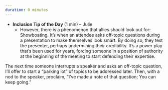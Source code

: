 ```yaml
---
duration: 0 minutes
---
```


- **Inclusion Tip of the Day** (1 min) – Julie
  - However, there is a phenomenon that allies should look out for: Showboating. It’s when an attendee asks off-topic questions during a presentation to make themselves look smart. By doing so, they test the presenter, perhaps undermining their credibility. It’s a power play that’s been used for years, forcing someone in a position of authority at the beginning of the meeting to start defending their expertise.

The next time someone interrupts a speaker and asks an off-topic question, I’ll offer to start a “parking lot” of topics to be addressed later. Then, with a nod to the speaker, proclaim, “I’ve made a note of that question; You can keep going.”